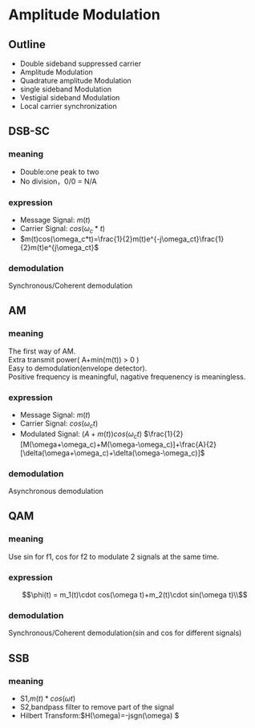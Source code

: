 # Amplitude Modulation
## Outline
* Double sideband suppressed carrier
* Amplitude Modulation
* Quadrature amplitude Modulation
* single sideband Modulation
* Vestigial sideband Modulation
* Local carrier synchronization

## DSB-SC
### meaning
* Double:one peak to two
* No division，0/0 = N/A
### expression
* Message Signal: $m(t)$
* Carrier Signal: $cos(\omega_c*t)$
* $m(t)cos(\omega_c*t)=\frac{1}{2}m(t)e^{-j\omega_ct}\frac{1}{2}m(t)e^{j\omega_ct}$
### demodulation
Synchronous/Coherent demodulation

## AM
### meaning
The first way of AM.</br>
Extra transmit power( A+min(m(t)) > 0 )</br>
Easy to demodulation(envelope detector).</br>
Positive frequency is meaningful, nagative frequenency is meaningless.
### expression
* Message Signal: $m(t)$
* Carrier Signal: $cos(\omega_ct)$
* Modulated Signal: $(A + m(t))cos(\omega_ct)$ $\frac{1}{2}[M(\omega+\omega_c)+M(\omega-\omega_c)]+\frac{A}{2}[\delta(\omega+\omega_c)+\delta(\omega-\omega_c)]$
### demodulation
Asynchronous demodulation

## QAM
### meaning
Use sin for f1, cos for f2 to modulate 2 signals at the same time.
### expression
$$\phi(t) = m_1(t)\cdot cos(\omega t)+m_2(t)\cdot sin(\omega t)\\$$
### demodulation
Synchronous/Coherent demodulation(sin and cos for different signals)

## SSB
### meaning
* S1,$m(t)* cos(\omega t)$
* S2,bandpass filter to remove part of the signal
* Hilbert Transform:$H(\omega)=-jsgn(\omega) \$
###

###
